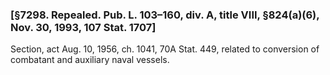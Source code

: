 ### [§7298. Repealed. Pub. L. 103–160, div. A, title VIII, §824(a)(6), Nov. 30, 1993, 107 Stat. 1707] ###

Section, act Aug. 10, 1956, ch. 1041, 70A Stat. 449, related to conversion of combatant and auxiliary naval vessels.